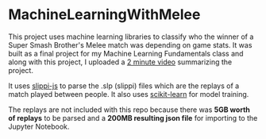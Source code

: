 # MachineLearningWithMelee

This project uses machine learning libraries to classify who the winner of a Super Smash Brother's Melee match was depending on game stats. It was built as a final project for my Machine Learning Fundamentals class and along with this project, I uploaded a [2 minute video](https://www.youtube.com/watch?v=rqAENsoV8m0) summarizing the project.

It uses [slippi-js](https://github.com/project-slippi/slippi-js) to parse the .slp (slippi) files which are the replays of a match played between people. It also uses [scikit-learn](https://scikit-learn.org/stable/) for model training.

The replays are not included with this repo because there was **5GB worth of replays** to be parsed and a **200MB resulting json file** for importing to the Jupyter Notebook.
